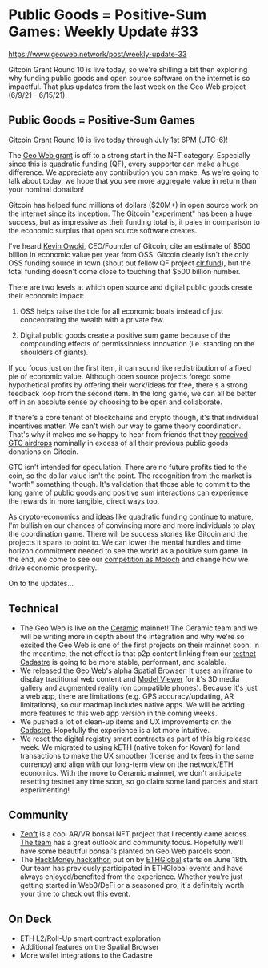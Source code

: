 # Public Goods = Positive-Sum Games: Weekly Update #33

https://www.geoweb.network/post/weekly-update-33

Gitcoin Grant Round 10 is live today, so we&#39;re shilling a bit then exploring why funding public goods and open source software on the internet is so impactful. That plus updates from the last week on the Geo Web project (6/9/21 - 6/15/21).

## Public Goods = Positive-Sum Games

Gitcoin Grant Round 10 is live today through July 1st 6PM (UTC-6)!

The [Geo Web grant](https://gitcoin.co/grants/1403/the-geo-web) is off to a strong start in the NFT category. Especially since this is quadratic funding (QF), every supporter can make a huge difference. We appreciate any contribution you can make. As we&#39;re going to talk about today, we hope that you see more aggregate value in return than your nominal donation!

Gitcoin has helped fund millions of dollars ($20M+) in open source work on the internet since its inception. The Gitcoin &quot;experiment&quot; has been a huge success, but as impressive as their funding total is, it pales in comparison to the economic surplus that open source software creates.

I&#39;ve heard [Kevin Owoki](https://twitter.com/owocki), CEO/Founder of Gitcoin, cite an estimate of $500 billion in economic value per year from OSS. Gitcoin clearly isn&#39;t the only OSS funding source in town (shout out fellow QF project [clr.fund](https://clr.fund/#/)), but the total funding doesn&#39;t come close to touching that $500 billion number.

There are two levels at which open source and digital public goods create their economic impact:

1. OSS helps raise the tide for all economic boats instead of just concentrating the wealth with a private few.

1. Digital public goods create a positive sum game because of the compounding effects of permissionless innovation (i.e. standing on the shoulders of giants).

If you focus just on the first item, it can sound like redistribution of a fixed pie of economic value. Although open source projects forego some hypothetical profits by offering their work/ideas for free, there&#39;s a strong feedback loop from the second item. In the long game, we can all be better off in an absolute sense by choosing to be open and collaborate.

If there&#39;s a core tenant of blockchains and crypto though, it&#39;s that individual incentives matter. We can&#39;t wish our way to game theory coordination. That&#39;s why it makes me so happy to hear from friends that they [received GTC airdrops](https://gitcoin.co/quadraticlands/mission) nominally in excess of all their previous public goods donations on Gitcoin.

GTC isn&#39;t intended for speculation. There are no future profits tied to the coin, so the dollar value isn&#39;t the point. The recognition from the market is &quot;worth&quot; something though. It&#39;s validation that those able to commit to the long game of public goods and positive sum interactions can experience the rewards in more tangible, direct ways too.

As crypto-economics and ideas like quadratic funding continue to mature, I&#39;m bullish on our chances of convincing more and more individuals to play the coordination game. There will be success stories like Gitcoin and the projects it spans to point to. We can lower the mental hurdles and time horizon commitment needed to see the world as a positive sum game. In the end, we come to see our [competition as Moloch](https://www.dropbox.com/s/55kbeey1bsa95ib/EthbotBegins-01_052021-r2.pdf?dl=0) and change how we drive economic prosperity.

On to the updates…

## Technical

- The Geo Web is live on the [Ceramic](https://ceramic.network/) mainnet! The Ceramic team and we will be writing more in depth about the integration and why we&#39;re so excited the Geo Web is one of the first projects on their mainnet soon. In the meantime, the net effect is that p2p content linking from our [testnet Cadastre](https://cadastre.geoweb.eth.link/) is going to be more stable, performant, and scalable.
- We released the Geo Web&#39;s alpha [Spatial Browser](https://browse.geoweb.eth.link/). It uses an iframe to display traditional web content and [Model Viewer](https://modelviewer.dev/) for it&#39;s 3D media gallery and augmented reality (on compatible phones). Because it&#39;s just a web app, there are limitations (e.g. GPS accuracy/updating, AR limitations), so our roadmap includes native apps. We will be adding more features to this web app version in the coming weeks.
- We pushed a lot of clean-up items and UX improvements on the [Cadastre](https://cadastre.geoweb.eth.link/). Hopefully the experience is a lot more intuitive.
- We reset the digital registry smart contracts as part of this big release week. We migrated to using kETH (native token for Kovan) for land transactions to make the UX smoother (license and tx fees in the same currency) and align with our long-term view on the network/ETH economics. With the move to Ceramic mainnet, we don&#39;t anticipate resetting testnet any time soon, so go claim some land parcels and start experimenting!

## Community

- [Zenft](https://zenft.xyz/) is a cool AR/VR bonsai NFT project that I recently came across. [The team](https://twitter.com/zenft_) has a great outlook and community focus. Hopefully we&#39;ll have some beautiful bonsai&#39;s planted on Geo Web parcels soon.
- The [HackMoney hackathon](https://hackathon.money/) put on by [ETHGlobal](https://ethglobal.co/) starts on June 18th. Our team has previously participated in ETHGlobal events and have always enjoyed/benefited from the experience. Whether you&#39;re just getting started in Web3/DeFi or a seasoned pro, it&#39;s definitely worth your time to check out this event.

## On Deck

- ETH L2/Roll-Up smart contract exploration
- Additional features on the Spatial Browser
- More wallet integrations to the Cadastre
